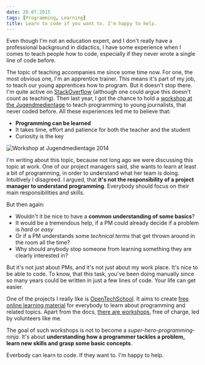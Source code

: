 ```yaml
---
date: 20.07.2015
tags: [Programming, Learning]
title: Learn to code if you want to. I'm happy to help.
---
```


Even though I'm not an education expert, and I don't really have a professional background in didactics, I have some experience when I comes to teach people how to code, especially if they never wrote a single line of code before.

The topic of teaching accompanies me since some time now.
For one, the most obvious one, I'm an apprentice trainer.
This means it's part of my job, to teach our young apprentices how to program.
But it doesn't stop there.
I'm quite active on [StackOverflow](http://stackoverflow.com/users/549755/odi) (although one could argue this doesn't count as teaching).
Then last year, I got the chance to hold a [workshop at the Jugendmedientage](http://www.jungejournalisten.ch/jugendmedientage/workshops-2/) to teach programming to young journalists, that never coded before.
All these experiences led me to believe that:

- **Programming can be learned**
- It takes time, effort and patience for both the teacher and the student
- Curiosity is the key

![Workshop at Jugendmedientage 2014]({{urls.media}}/workshop.jpg)

I'm writing about this topic, because not long ago we were discussing this topic at work.
One of our project managers said, she wants to learn at least a bit of programming, in order to understand what her team is doing.
Intuitively I disagreed.
I argued, that **it's not the responsibility of a project manager to understand programming**.
Everybody should focus on their main responsibilities and skills.

But then again:

- Wouldn't it be nice to have a **common understanding of some basics**?
- It would be a tremendous help, if a PM could already decide if a problem is _hard_ or _easy_
- Or if a PM understands some _technical terms_ that get thrown around in the room all the time?
- Why should anybody stop someone from learning something they are clearly interested in?

But it's not just about PMs, and it's not just about my work place.
It's nice to be able to code.
To know, that this task, you've been doing manually since so many years could be written in just a few lines of code.
Your life can get easier.

One of the projects I really like is [OpenTechSchool](http://www.opentechschool.org/).
It aims to create [free online learning material](http://learn.opentechschool.org/) for everybody to learn about programming and related topics.
Apart from the docs, [there are workshops](http://www.opentechschool.org/projects/workshops/), free of charge, led by volunteers like me.

The goal of such workshops is not to become a _super-hero-programming-ninja_.
It's about **understanding how a programmer tackles a problem, learn new skills and grasp some basic concepts**.

Everbody can learn to code. If they want to. I'm happy to help.
